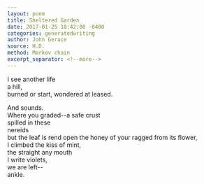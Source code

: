 ```yaml
---
layout: poem
title: Sheltered Garden
date: 2017-01-25 18:42:00 -0400
categories: generatedwriting
author: John Gerace
source: H.D.
method: Markov chain
excerpt_separator: <!--more-->
---
```


I see another life  
a hill,  
burned or start, wondered at leased.<!--more-->  
  
And sounds.  
Where you graded--a safe crust  
spilled in these  
nereids  
but the leaf is rend open the honey of your ragged from its flower,  
I climbed the kiss of mint,  
the straight any mouth  
I write violets,  
we are left--  
ankle.